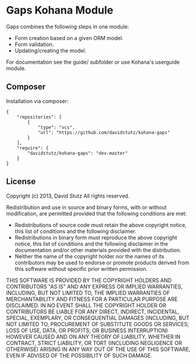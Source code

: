# Gaps Kohana Module

Gaps combines the following steps in one module:

* Form creation based on a given ORM model.
* Form validation.
* Updating/creating the model.

For documentation see the guide/ subfolder or use Kohana's userguide module.

## Composer

Installation via composer:

    {
        "repositories": [
            {
                "type": "vcs",
                "url": "https://github.com/davidstutz/kohana-gaps"
            }
        ],
        "require": {
            "davidstutz/kohana-gaps": "dev-master"
        }
    }

## License

Copyright (c) 2013, David Stutz
All rights reserved.

Redistribution and use in source and binary forms, with or without modification, are permitted provided that the following conditions are met:

* Redistributions of source code must retain the above copyright notice, this list of conditions and the following disclaimer.
* Redistributions in binary form must reproduce the above copyright notice, this list of conditions and the following disclaimer in the documentation and/or other materials provided with the distribution.
* Neither the name of the copyright holder nor the names of its contributors may be used to endorse or promote products derived from this software without specific prior written permission.

THIS SOFTWARE IS PROVIDED BY THE COPYRIGHT HOLDERS AND CONTRIBUTORS "AS IS" AND ANY EXPRESS OR IMPLIED WARRANTIES, INCLUDING, BUT NOT LIMITED TO, THE IMPLIED WARRANTIES OF MERCHANTABILITY AND FITNESS FOR A PARTICULAR PURPOSE ARE DISCLAIMED. IN NO EVENT SHALL THE COPYRIGHT HOLDER OR CONTRIBUTORS BE LIABLE FOR ANY DIRECT, INDIRECT, INCIDENTAL, SPECIAL, EXEMPLARY, OR CONSEQUENTIAL DAMAGES (INCLUDING, BUT NOT LIMITED TO, PROCUREMENT OF SUBSTITUTE GOODS OR SERVICES; LOSS OF USE, DATA, OR PROFITS; OR BUSINESS INTERRUPTION) HOWEVER CAUSED AND ON ANY THEORY OF LIABILITY, WHETHER IN CONTRACT, STRICT LIABILITY, OR TORT (INCLUDING NEGLIGENCE OR OTHERWISE) ARISING IN ANY WAY OUT OF THE USE OF THIS SOFTWARE, EVEN IF ADVISED OF THE POSSIBILITY OF SUCH DAMAGE.
